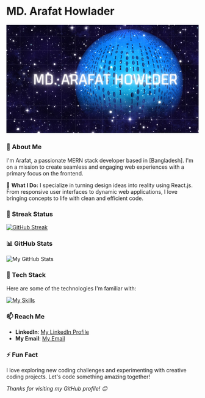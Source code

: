 # MD. Arafat Howlader

![My Banner](https://raw.githubusercontent.com/arafatah/arafatah/main/Blue%20Textured%20Space%20Landscape%20Hello%20World%20Desktop%20Wallpaper.png)


### 🚀 About Me

I'm Arafat, a passionate MERN stack developer based in [Bangladesh]. I'm on a mission to create seamless and engaging web experiences with a primary focus on the frontend.

🚀 **What I Do:**
I specialize in turning design ideas into reality using React.js. From responsive user interfaces to dynamic web applications, I love bringing concepts to life with clean and efficient code.


### 🌟 Streak Status

[![GitHub Streak](https://github-readme-streak-stats.herokuapp.com?user=arafatah&theme=github-dark-blue&border_radius=10&date_format=M%20j%5B%2C%20Y%5D&mode=weekly&card_width=650)](https://git.io/streak-stats)


### 📊 GitHub Stats

![My GitHub Stats](https://github-readme-stats.vercel.app/api?username=arafatah&show_icons=true&count_private=true&hide=issues,contribs&title_color=2ecc71&icon_color=3498db&text_color=555555&bg_color=ffffff)

### 🔧 Tech Stack

Here are some of the technologies I'm familiar with:

[![My Skills](https://skillicons.dev/icons?i=html,css,react,figma,javascript,nodejs,express,mongodb,tailwind,firebase,git,github,postman)](https://skillicons.dev) 

### 📫 Reach Me

- **LinkedIn**: [My LinkedIn Profile](https://www.linkedin.com/in/md-arafat-howlader-688a39183/)
- **My Email**: [My Email](arafathowlader456@gmail.com)

### ⚡ Fun Fact

I love exploring new coding challenges and experimenting with creative coding projects. Let's code something amazing together!

*Thanks for visiting my GitHub profile! 😊*



